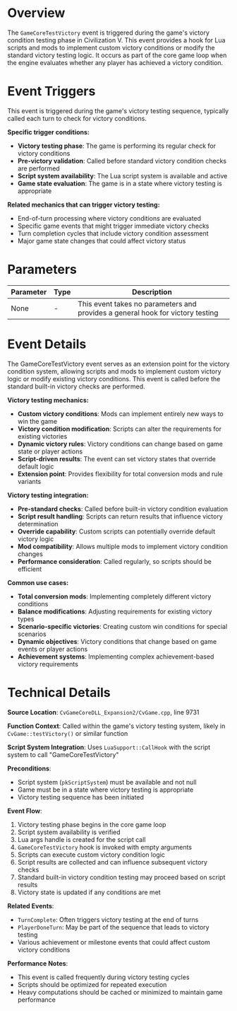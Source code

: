 # Overview

The `GameCoreTestVictory` event is triggered during the game's victory condition testing phase in Civilization V. This event provides a hook for Lua scripts and mods to implement custom victory conditions or modify the standard victory testing logic. It occurs as part of the core game loop when the engine evaluates whether any player has achieved a victory condition.

# Event Triggers

This event is triggered during the game's victory testing sequence, typically called each turn to check for victory conditions.

**Specific trigger conditions:**
- **Victory testing phase**: The game is performing its regular check for victory conditions
- **Pre-victory validation**: Called before standard victory condition checks are performed
- **Script system availability**: The Lua script system is available and active
- **Game state evaluation**: The game is in a state where victory testing is appropriate

**Related mechanics that can trigger victory testing:**
- End-of-turn processing where victory conditions are evaluated
- Specific game events that might trigger immediate victory checks
- Turn completion cycles that include victory condition assessment
- Major game state changes that could affect victory status

# Parameters

| Parameter | Type | Description |
|-----------|------|-------------|
| None | - | This event takes no parameters and provides a general hook for victory testing |

# Event Details

The GameCoreTestVictory event serves as an extension point for the victory condition system, allowing scripts and mods to implement custom victory logic or modify existing victory conditions. This event is called before the standard built-in victory checks are performed.

**Victory testing mechanics:**
- **Custom victory conditions**: Mods can implement entirely new ways to win the game
- **Victory condition modification**: Scripts can alter the requirements for existing victories
- **Dynamic victory rules**: Victory conditions can change based on game state or player actions
- **Script-driven results**: The event can set victory states that override default logic
- **Extension point**: Provides flexibility for total conversion mods and rule variants

**Victory testing integration:**
- **Pre-standard checks**: Called before built-in victory condition evaluation
- **Script result handling**: Scripts can return results that influence victory determination
- **Override capability**: Custom scripts can potentially override default victory logic
- **Mod compatibility**: Allows multiple mods to implement victory condition changes
- **Performance consideration**: Called regularly, so scripts should be efficient

**Common use cases:**
- **Total conversion mods**: Implementing completely different victory conditions
- **Balance modifications**: Adjusting requirements for existing victory types
- **Scenario-specific victories**: Creating custom win conditions for special scenarios
- **Dynamic objectives**: Victory conditions that change based on game events or player actions
- **Achievement systems**: Implementing complex achievement-based victory requirements

# Technical Details

**Source Location**: `CvGameCoreDLL_Expansion2/CvGame.cpp`, line 9731

**Function Context**: Called within the game's victory testing system, likely in `CvGame::testVictory()` or similar function

**Script System Integration**: Uses `LuaSupport::CallHook` with the script system to call "GameCoreTestVictory"

**Preconditions**:
- Script system (`pkScriptSystem`) must be available and not null
- Game must be in a state where victory testing is appropriate
- Victory testing sequence has been initiated

**Event Flow**:
1. Victory testing phase begins in the core game loop
2. Script system availability is verified
3. Lua args handle is created for the script call
4. `GameCoreTestVictory` hook is invoked with empty arguments
5. Scripts can execute custom victory condition logic
6. Script results are collected and can influence subsequent victory checks
7. Standard built-in victory condition testing may proceed based on script results
8. Victory state is updated if any conditions are met

**Related Events**:
- `TurnComplete`: Often triggers victory testing at the end of turns
- `PlayerDoneTurn`: May be part of the sequence that leads to victory testing
- Various achievement or milestone events that could affect custom victory conditions

**Performance Notes**:
- This event is called frequently during victory testing cycles
- Scripts should be optimized for repeated execution
- Heavy computations should be cached or minimized to maintain game performance